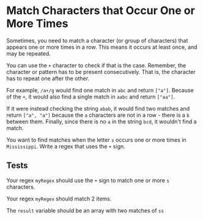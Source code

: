 # Match Characters that Occur One or More Times

Sometimes, you need to match a character (or group of characters) that appears one or more times in a row. This means it occurs at least once, and may be repeated.

You can use the `+` character to check if that is the case. Remember, the character or pattern has to be present consecutively. That is, the character has to repeat one after the other.

For example, `/a+/g` would find one match in `abc` and return `["a"]`. Because of the `+`, it would also find a single match in `aabc` and return `["aa"]`.

If it were instead checking the string `abab`, it would find two matches and return `["a", "a"]` because the `a` characters are not in a row - there is a `b` between them. Finally, since there is no `a` in the string `bcd`, it wouldn't find a match.

You want to find matches when the letter `s` occurs one or more times in `Mississippi`. Write a regex that uses the `+` sign.

## Tests

Your regex `myRegex` should use the `+` sign to match one or more `s` characters.

Your regex `myRegex` should match 2 items.

The `result` variable should be an array with two matches of `ss`
